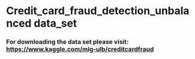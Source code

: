 
# Credit_card_fraud_detection_unbalanced data_set

### For downloading the data set please visit: https://www.kaggle.com/mlg-ulb/creditcardfraud

